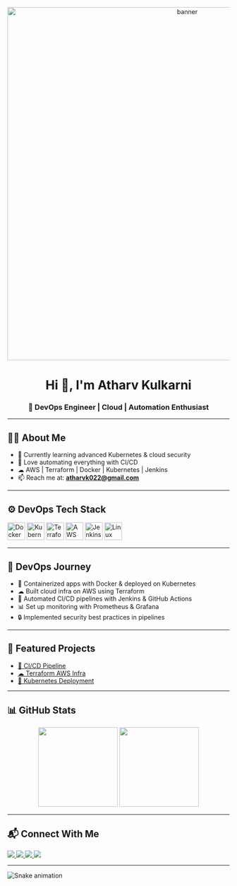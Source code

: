 
<p align="center">
  <img src="https://raw.githubusercontent.com/Atharv22/Atharv22/main/assets/banner.png" alt="banner" width="800"/>
</p>

<h1 align="center">Hi 👋, I'm Atharv Kulkarni</h1>
<h3 align="center">🚀 DevOps Engineer | Cloud | Automation Enthusiast</h3>

---

## 👨‍💻 About Me
- 🌱 Currently learning advanced Kubernetes & cloud security  
- 🔧 Love automating everything with CI/CD  
- ☁ AWS | Terraform | Docker | Kubernetes | Jenkins  
- 📫 Reach me at: **atharvk022@gmail.com**  

---

## ⚙️ DevOps Tech Stack
<p>
  <img src="https://cdn.jsdelivr.net/gh/devicons/devicon/icons/docker/docker-original.svg" alt="Docker" width="40" height="40"/>
  <img src="https://cdn.jsdelivr.net/gh/devicons/devicon/icons/kubernetes/kubernetes-plain.svg" alt="Kubernetes" width="40" height="40"/>
  <img src="https://cdn.jsdelivr.net/gh/devicons/devicon/icons/terraform/terraform-original.svg" alt="Terraform" width="40" height="40"/>
  <img src="https://cdn.jsdelivr.net/gh/devicons/devicon/icons/amazonwebservices/amazonwebservices-original.svg" alt="AWS" width="40" height="40"/>
  <img src="https://cdn.jsdelivr.net/gh/devicons/devicon/icons/jenkins/jenkins-original.svg" alt="Jenkins" width="40" height="40"/>
  <img src="https://cdn.jsdelivr.net/gh/devicons/devicon/icons/linux/linux-original.svg" alt="Linux" width="40" height="40"/>
</p>

---

## 🚀 DevOps Journey
- 🐳 Containerized apps with Docker & deployed on Kubernetes  
- ☁ Built cloud infra on AWS using Terraform  
- 🔧 Automated CI/CD pipelines with Jenkins & GitHub Actions  
- 📊 Set up monitoring with Prometheus & Grafana  
- 🔒 Implemented security best practices in pipelines  

---

## 📂 Featured Projects
- [🔧 CI/CD Pipeline](https://github.com/Atharv22/cicd-pipeline)  
- [☁ Terraform AWS Infra](https://github.com/Atharv22/cloud-infra)  
- [🐳 Kubernetes Deployment](https://github.com/Atharv22/k8s-deployment)  

---

## 📊 GitHub Stats
<p align="center">
  <img src="https://github-readme-stats.vercel.app/api?username=Atharv22&show_icons=true&theme=tokyonight" height="180"/>
  <img src="https://github-readme-streak-stats.herokuapp.com/?user=Atharv22&theme=tokyonight" height="180"/>
</p>

---

## 📬 Connect With Me
<p>
  <a href="https://www.linkedin.com/in/Atharv22/">
    <img src="https://img.shields.io/badge/LinkedIn-Connect-0A66C2?style=for-the-badge&logo=linkedin&logoColor=white" />
  </a>
  <a href="https://twitter.com/Atharv022">
    <img src="https://img.shields.io/badge/Twitter-Follow-1DA1F2?style=for-the-badge&logo=twitter&logoColor=white" />
  </a>
  <a href="mailto:atharvk022@gmail.com">
    <img src="https://img.shields.io/badge/Email-Contact-EB4335?style=for-the-badge&logo=gmail&logoColor=white" />
  </a>
  <a href="tel:+918055957713">
    <img src="https://img.shields.io/badge/Phone-Call-25D366?style=for-the-badge&logo=whatsapp&logoColor=white" />
  </a>
</p>

---

![Snake animation](https://github.com/Atharv22/Atharv22/blob/output/github-contribution-grid-snake.svg)
